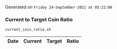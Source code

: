 Generated on `Friday 24-September-2021 at 05:22:06`

### Current to Target Coin Ratio
`current_coin_ratio.sh`

Date|Current|Target|Ratio
---|---|---|---
